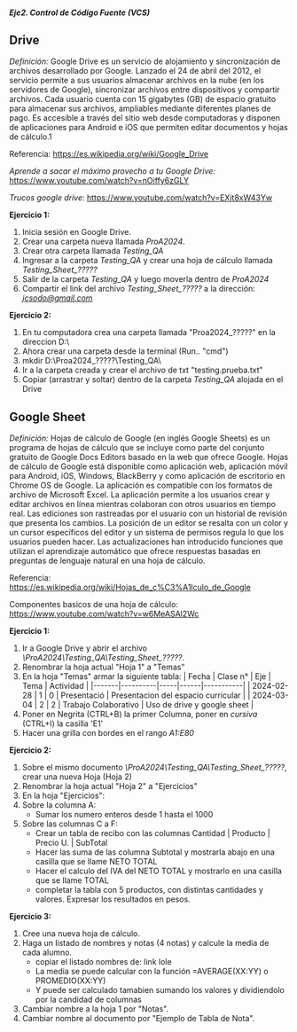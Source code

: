 #### _Eje2. Control de Código Fuente (VCS)_

## Drive
_Definición:_ Google Drive es un servicio de alojamiento y sincronización de archivos desarrollado por Google. Lanzado el 24 de abril del 2012, el servicio permite a sus usuarios almacenar archivos en la nube (en los servidores de Google), sincronizar archivos entre dispositivos y compartir archivos. Cada usuario cuenta con 15 gigabytes (GB) de espacio gratuito para almacenar sus archivos, ampliables mediante diferentes planes de pago. Es accesible a través del sitio web desde computadoras y disponen de aplicaciones para Android e iOS que permiten editar documentos y hojas de cálculo.1​

Referencia: https://es.wikipedia.org/wiki/Google_Drive

_Aprende a sacar el máximo provecho a tu Google Drive:_ https://www.youtube.com/watch?v=nOiffy6zGLY

_Trucos google drive:_ https://www.youtube.com/watch?v=EXjt8xW43Yw

**Ejercicio 1:**	
  1. Inicia sesión en Google Drive.
  2. Crear una carpeta nueva llamada *ProA2024*.
  3. Crear otra carpeta llamada *Testing_QA*
  4. Ingresar a la carpeta *Testing_QA*  y crear una hoja de cálculo llamada *Testing_Sheet_?????*
  5. Salir de la carpeta *Testing_QA* y luego moverla dentro de *ProA2024*
  6. Compartir el link del archivo *Testing_Sheet_?????* a la dirección: *jcsodo@gmail.com*

**Ejercicio 2:**
  1. En tu computadora crea una carpeta llamada "Proa2024_?????" en la direccion D:\
  2. Ahora crear una carpeta desde la terminal (Run.. "cmd")
  3. mkdir D:\Proa2024_?????\Testing_QA\
  4. Ir a la carpeta creada y crear el archivo de txt "testing.prueba.txt"
  5. Copiar (arrastrar y soltar) dentro de la carpeta *Testing_QA* alojada en el Drive
     
## Google Sheet

_Definición:_ Hojas de cálculo de Google (en inglés Google Sheets) es un programa de hojas de cálculo que se incluye como parte del conjunto gratuito de Google Docs Editors basado en la web que ofrece Google. Hojas de cálculo de Google está disponible como aplicación web, aplicación móvil para Android, iOS, Windows, BlackBerry y como aplicación de escritorio en Chrome OS de Google. La aplicación es compatible con los formatos de archivo de Microsoft Excel. La aplicación permite a los usuarios crear y editar archivos en línea mientras colaboran con otros usuarios en tiempo real. Las ediciones son rastreadas por el usuario con un historial de revisión que presenta los cambios. La posición de un editor se resalta con un color y un cursor específicos del editor y un sistema de permisos regula lo que los usuarios pueden hacer. Las actualizaciones han introducido funciones que utilizan el aprendizaje automático que ofrece respuestas basadas en preguntas de lenguaje natural en una hoja de cálculo.

Referencia: https://es.wikipedia.org/wiki/Hojas_de_c%C3%A1lculo_de_Google

Componentes basicos de una hoja de cálculo: https://www.youtube.com/watch?v=w6MeASAl2Wc

**Ejercicio 1:** 
  1. Ir a Google Drive y abrir el archivo *\ProA2024\Testing_QA\Testing_Sheet_?????*.
  2. Renombrar la hoja actual "Hoja 1" a "Temas"
  3. En la hoja "Temas" armar la siguiente tabla:
     | Fecha | Clase n° | Eje | Tema | Actividad |
     |-------|----------|-----|------|-----------|
     | 2024-02-28 | 1 | 0 | Presentació | Presentacion del espacio curricular |
     | 2024-03-04 | 2 | 2 | Trabajo Colaborativo | Uso de drive y google sheet |
  4. Poner en Negrita (CTRL+B) la primer Columna, poner en _cursiva_ (CTRL+I) la casilla 'E1'
  5. Hacer una grilla con bordes en el rango _A1:E80_ 
     
 **Ejercicio 2:** 
  1. Sobre el mismo documento *\ProA2024\Testing_QA\Testing_Sheet_?????*, crear una nueva Hoja (Hoja 2)
  2. Renombrar la hoja actual "Hoja 2" a  "Ejercicios"
  3. En la hoja "Ejercicios":
  4. Sobre la columna A:
      * Sumar los numero enteros desde 1 hasta el 1000
  5. Sobre las columnas C a F:
      * Crear un tabla de recibo con las columnas Cantidad | Producto | Precio U. | SubTotal
      * Hacer las suma de las columna Subtotal y mostrarla abajo en una casilla que se llame NETO TOTAL
      * Hacer el calculo del IVA  del NETO TOTAL y mostrarlo en una casilla que se llame TOTAL
      * completar la tabla con 5 productos, con distintas cantidades y valores. Expresar los resultados en pesos.
 
 **Ejercicio 3:**  
1. Cree una nueva hoja de cálculo.
2. Haga un listado de nombres y notas (4 notas) y calcule la media de cada alumno.
    * copiar el listado nombres de: link lole
    * La media se puede calcular con la función =AVERAGE(XX:YY) o PROMEDIO(XX:YY) 
    * Y puede ser calculado tamabien sumando los valores y dividiendolo por la candidad de columnas  
3. Cambiar nombre a la hoja 1 por "Notas".
4. Cambiar nombre al documento por "Ejemplo de Tabla de Nota".  
